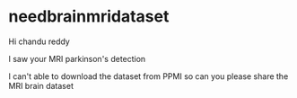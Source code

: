 # needbrainmridataset

Hi chandu reddy

I saw your MRI parkinson's detection

I can't able to download the dataset from PPMI 
so can you please share the MRI brain dataset
